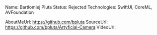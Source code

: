 Name: Bartłomiej Pluta
Status: Rejected
Technologies: SwiftUI, CoreML, AVFoundation

AboutMeUrl: https://github.com/bpluta
SourceUrl: https://github.com/bpluta/Artyficial-Camera
VideoUrl: 

<!---
EXAMPLE
Name: John Appleseed
Status: Submitted <or> Winner <or> Distinguished <or> Rejected
Technologies: SwiftUI, RealityKit, CoreGraphic

AboutMeUrl: https://linkedin.com/in/johnappleseed
SourceUrl: https://github.com/johnappleseed/wwdc2025
VideoUrl: https://youtu.be/ABCDE123456
-->
